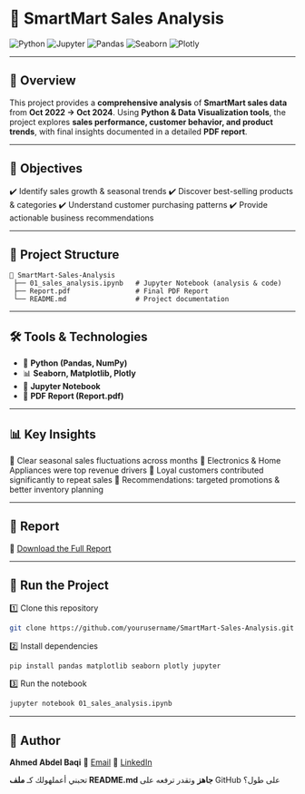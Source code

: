 # 🛒 SmartMart Sales Analysis

![Python](https://img.shields.io/badge/Python-3.9+-blue?logo=python)
![Jupyter](https://img.shields.io/badge/Jupyter-Notebook-orange?logo=jupyter)
![Pandas](https://img.shields.io/badge/Pandas-Data%20Analysis-150458?logo=pandas)
![Seaborn](https://img.shields.io/badge/Seaborn-Visualization-008080?logo=plotly)
![Plotly](https://img.shields.io/badge/Plotly-Interactive%20Charts-3f4f75?logo=plotly)

---

## 📌 Overview

This project provides a **comprehensive analysis** of **SmartMart sales data** from **Oct 2022 → Oct 2024**.
Using **Python & Data Visualization tools**, the project explores **sales performance, customer behavior, and product trends**, with final insights documented in a detailed **PDF report**.

---

## 🎯 Objectives

✔️ Identify sales growth & seasonal trends
✔️ Discover best-selling products & categories
✔️ Understand customer purchasing patterns
✔️ Provide actionable business recommendations

---

## 📂 Project Structure

```
📁 SmartMart-Sales-Analysis
 ├── 01_sales_analysis.ipynb   # Jupyter Notebook (analysis & code)
 ├── Report.pdf                # Final PDF Report
 └── README.md                 # Project documentation
```

---

## 🛠️ Tools & Technologies

* 🐍 **Python (Pandas, NumPy)**
* 📊 **Seaborn, Matplotlib, Plotly**
* 📓 **Jupyter Notebook**
* 📑 **PDF Report (Report.pdf)**

---

## 📊 Key Insights

🔹 Clear seasonal sales fluctuations across months
🔹 Electronics & Home Appliances were top revenue drivers
🔹 Loyal customers contributed significantly to repeat sales
🔹 Recommendations: targeted promotions & better inventory planning

---

## 📑 Report

📄 [Download the Full Report](./Report.pdf)

---

## 🚀 Run the Project

1️⃣ Clone this repository

```bash
git clone https://github.com/yourusername/SmartMart-Sales-Analysis.git
```

2️⃣ Install dependencies

```bash
pip install pandas matplotlib seaborn plotly jupyter
```

3️⃣ Run the notebook

```bash
jupyter notebook 01_sales_analysis.ipynb
```

---

## 👤 Author

**Ahmed Abdel Baqi**
📧 [Email](ahmedmahmoudabdelbaqi@gmail.com)
💼 [LinkedIn](www.linkedin.com/in/ahmed-abdel-baqi)

تحبني أعملهولك كـ **ملف README.md جاهز** وتقدر ترفعه على GitHub على طول؟
